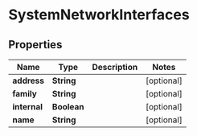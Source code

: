 
# SystemNetworkInterfaces

## Properties
Name | Type | Description | Notes
------------ | ------------- | ------------- | -------------
**address** | **String** |  |  [optional]
**family** | **String** |  |  [optional]
**internal** | **Boolean** |  |  [optional]
**name** | **String** |  |  [optional]



